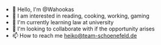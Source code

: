 - 👋 Hello, I'm @Wahookas
- 👀 I am interested in reading, cooking, working, gaming
- 🌱 I'm currently learning law at university
- 💞️ I'm looking to collaborate with if the opportunity arises
- 📫 How to reach me heiko@team-schoenefeld.de

<!---
Wahookas/Wahookas is a ✨ special ✨ repository because its `README.md` (this file) appears on your GitHub profile.
You can click the Preview link to take a look at your changes.
--->
